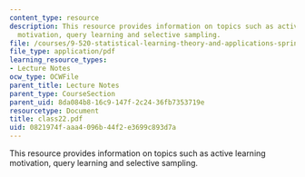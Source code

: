 ```yaml
---
content_type: resource
description: This resource provides information on topics such as active learning
  motivation, query learning and selective sampling.
file: /courses/9-520-statistical-learning-theory-and-applications-spring-2006/0821974faaa4096b44f2e3699c893d7a_class22.pdf
file_type: application/pdf
learning_resource_types:
- Lecture Notes
ocw_type: OCWFile
parent_title: Lecture Notes
parent_type: CourseSection
parent_uid: 8da084b8-16c9-147f-2c24-36fb7353719e
resourcetype: Document
title: class22.pdf
uid: 0821974f-aaa4-096b-44f2-e3699c893d7a
---
```

This resource provides information on topics such as active learning motivation, query learning and selective sampling.

